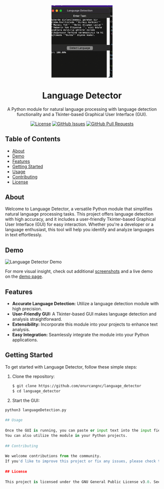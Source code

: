 <p align="center">
  <img src="./example.gif" alt="Language Detector Logo" width="200">
</p>

<h1 align="center">Language Detector</h1>

<p align="center">
  A Python module for natural language processing with language detection functionality and a Tkinter-based Graphical User Interface (GUI).
</p>

<div align="center">

[![License](https://img.shields.io/badge/License-GNU%20General%20Public%20License%20v3.0-green.svg)](LICENSE)
[![GitHub Issues](https://img.shields.io/github/issues/onurcangnc/language_detector)](https://github.com/onurcangnc/language_detector/issues)
[![GitHub Pull Requests](https://img.shields.io/github/issues-pr/onurcangnc/language_detector)](https://github.com/onurcangnc/language_detector/pulls)

</div>

## Table of Contents

- [About](#about)
- [Demo](#demo)
- [Features](#features)
- [Getting Started](#getting-started)
- [Usage](#usage)
- [Contributing](#contributing)
- [License](#license)

## About

Welcome to Language Detector, a versatile Python module that simplifies natural language processing tasks. This project offers language detection with high accuracy, and it includes a user-friendly Tkinter-based Graphical User Interface (GUI) for easy interaction. Whether you're a developer or a language enthusiast, this tool will help you identify and analyze languages in text effortlessly.

## Demo

![Language Detector Demo](demo.gif)

For more visual insight, check out additional [screenshots](demo/) and a live demo on the [demo page](https://your-demo-url.com).

## Features

- **Accurate Language Detection:** Utilize a language detection module with high precision.
- **User-Friendly GUI:** A Tkinter-based GUI makes language detection and analysis straightforward.
- **Extensibility:** Incorporate this module into your projects to enhance text analysis.
- **Easy Integration:** Seamlessly integrate the module into your Python applications.

## Getting Started

To get started with Language Detector, follow these simple steps:

1. Clone the repository:

   ```sh
   $ git clone https://github.com/onurcangnc/language_detector
   $ cd language_detector

2.  Start the GUI:
   
   ```python
   python3 languageDetection.py

## Usage

Once the GUI is running, you can paste or input text into the input field and click the "Detect Language" button to identify the language. 
You can also utilize the module in your Python projects.

## Contributing

We welcome contributions from the community.
If you'd like to improve this project or fix any issues, please check the CONTRIBUTING guidelines.

## License

This project is licensed under the GNU General Public License v3.0. See the LICENSE file for details.